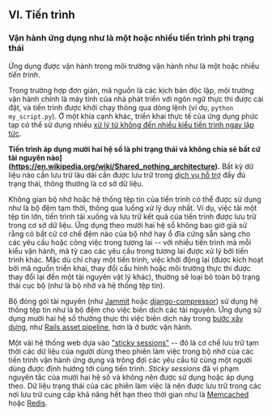 ## VI. Tiến trình
### Vận hành ứng dụng như là một hoặc nhiều tiến trình phi trạng thái

Ứng dụng được vận hành trong môi trường vận hành như là một hoặc nhiều *tiến trình*.

Trong trường hợp đơn giản, mã nguồn là các kịch bản độc lập, môi trường vận hành chính là máy tính của nhà phát triển với ngôn ngữ thực thi được cài đặt, và tiến trình được khởi chạy thông qua dòng lệnh (ví dụ, `python my_script.py`). Ở một khía cạnh khác, triển khai thực tế của ứng dụng phức tạp có thể sử dụng nhiều [xử lý từ không đến nhiều kiểu tiến trình ngay lập tức](./concurrency).

**Tiến trình áp dụng mười hai hệ số là phi trạng thái và không chia sẻ bất cứ tài nguyên nào](https://en.wikipedia.org/wiki/Shared_nothing_architecture).**  Bất kỳ dữ liệu nào cần lưu trữ lâu dài cần được lưu trữ trong [dịch vụ hỗ trợ](./backing-services) đầy đủ trạng thái, thông thường là cơ sở dữ liệu.

Không gian bộ nhớ hoặc hệ thống tệp tin của tiến trình có thể được sử dụng như là bộ đệm tạm thời, thông qua luồng xử lý duy nhất. Ví dụ, việc tải một tệp tin lớn, tiến trình tải xuống và lưu trữ kết quả của tiến trình được lưu trữ trong cơ sở dữ liệu. Ứng dụng theo mười hai hệ số không bao giờ giả sử rằng có bất cứ cơ chế đệm nào của bộ nhớ hay ổ đĩa cứng sẵn sàng cho các yêu cầu hoặc công việc trong tương lai -- với nhiều tiến trình mà mỗi kiểu vận hành, mà tỷ cao các yêu cầu trong tương lai được xử lý bởi tiến trình khác. Mặc dù chỉ chạy một tiến trình, việc khởi động lại (được kích hoạt bởi mã nguồn triển khai, thay đổi cấu hình hoặc môi trường thực thi được thay đổi lại đến một tài nguyên vật lý khác), thường sẽ loại bỏ toàn bộ trạng thái cục bộ (như là bộ nhớ và hệ thống tệp tin).

Bộ đóng gói tài nguyên (như [Jammit](http://documentcloud.github.com/jammit/) hoặc [django-compressor](http://django-compressor.readthedocs.org/)) sử dụng hệ thống tệp tin như là bộ đệm cho việc biên dịch các tài nguyên. Ứng dụng sử dụng mười hai hệ số thường thực thi việc biên dịch này trong [bước xây dựng](./build-release-run), như [Rails asset pipeline](http://guides.rubyonrails.org/asset_pipeline.html), hơn là ở bước vận hành.

Một vài hệ thống web dựa vào ["sticky sessions"](https://en.wikipedia.org/wiki/Load_balancing_%28computing%29#Persistence) -- đó là cơ chế lưu trữ tạm thời các dữ liệu của người dùng theo phiên làm việc trong bộ nhớ của các tiến trình vận hành ứng dụng và trông đợi các yêu cầu từ cùng một người dùng được định hướng tới cùng tiến trình. *Sticky sessions* đã vi phạm nguyên tắc của mười hai hệ số và không nên được sử dụng hoặc áp dụng theo. Dữ liệu trạng thái của các phiên làm việc là nên được lưu trữ trong các nơi lưu trữ cung cấp khả năng hết hạn theo thời gian như là [Memcached](https://memcached.org/) hoặc [Redis](http://redis.io/).
